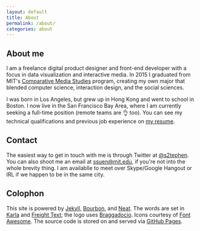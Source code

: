 ```yaml
---
layout: default
title: About
permalink: /about/
categories: about
---
```


## About me

I am a freelance digital product designer and front-end developer with a focus in data visualization and interactive media. In 2015 I graduated from MIT's [Comparative Media Studies](//cms.mit.edu) program, creating my own major that blended computer science, interaction design, and the social sciences.

I was born in Los Angeles, but grew up in Hong Kong and went to school in Boston. I now live in the San Francisco Bay Area, where I am currently seeking a full-time position (remote teams are 👌 too). You can see my technical qualifications and previous job experience on [my resume](/resume/).

## Contact

The easiest way to get in touch with me is through Twitter at [@s2tephen](//twitter.com/s2tephen). You can also shoot me an email at [ssuen@mit.edu](mailto:ssuen@mit.edu), if you're not into the whole brevity thing. I am availablle to meet over Skype/Google Hangout or IRL if we happen to be in the same city.

## Colophon

This site is powered by [Jekyll](//jekyllrb.com), [Bourbon](//bourbon.io), and [Neat](//neat.bourbon.io). The words are set in [Karla](//www.google.com/fonts/specimen/Karla) and [Freight Text](//typekit.com/fonts/freight-text-pro); the logo uses [Braggadocio](//www.linotype.com/en/146816/braggadocio-family.html). Icons courtesy of [Font Awesome](//fortawesome.github.io). The source code is stored on and served via [GitHub Pages](//github.com/s2tephen/stephensuen.com).